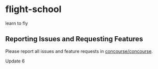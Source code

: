 # flight-school
learn to fly

## Reporting Issues and Requesting Features

Please report all issues and feature requests in [concourse/concourse](https://github.com/concourse/concourse/issues).

Update 6
